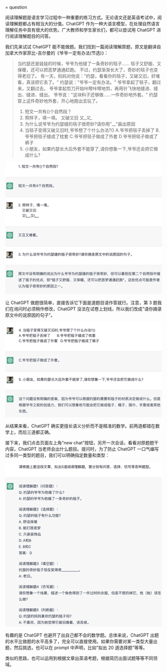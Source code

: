 = question

阅读理解题是语言学习过程中一种重要的练习方式。无论语文还是英语考试中，阅读理解题都占有相当大的分值。ChatGPT 作为一种大语言模型，在处理自然语言理解任务中具有很大的优势。广大教师和学生家长们，都可以尝试用 ChatGPT 进行阅读理解题目的问答。

我们先来试试 ChatGPT 能不能做题。我们找到一篇阅读理解原题，原文是翻译自加拿大作家菲比-吉尔曼的《爷爷一定有办法(节选)》：

> 当约瑟还是娃娃的时候，爷爷为他缝了一条奇妙的毯子……
> 毯子又舒服、又保暖，还可以把恶梦通通赶跑。
> 不过，约瑟渐渐长大了，奇妙的毯子也变得老旧了。
> 有一天，妈妈对他说："约瑟，看看你的毯子，又破又旧，好难看，真该把它丢了。"
> 约瑟说："爷爷一定有办法。"
> 爷爷拿起了毯子，翻过来，又翻过去。
> 爷爷拿起剪刀开始咔嚓咔嚓地剪，再用针飞快地缝进、缝出、缝进、缝出。
> 爷爷说："这块料子还够做……一件奇妙地外套。"
> 约瑟穿上这件奇妙地外套，开心地跑出去玩了。
> 
> 1. 短文一共有()个自然段？
> 2. 照样子，填一填。
>     又破又旧
>     又\__又\__
> 3. 为什么说爷爷为约瑟缝的毯子很奇妙?请你用"\__"画出原因
> 4. 当毯子变得又破又旧时,爷爷想了个什么办法?()
> A.爷爷把毯子丢掉了       B.爷爷把毯子缝成了枕套
> C.爷爷把毯子做成了外套   D.爷爷把毯子做成了裤子
> 5. 小朋友，如果约瑟长大后外套不能穿了,请你想象一下,爷爷还会把它做成什么?

![](/images/awesome/question-1.png)

让 ChatGPT 做题很简单，直接告诉它下面是道题目请作答就行。注意，第 3 题我们在询问时必须稍作修改，ChatGPT 没法在试卷上划线，所以我们改成"请你摘录原文中的说原因的句子"。

![](/images/awesome/question-2.png)

从结果来看，ChatGPT 确实更擅长语义分析而不是精准的数学。前两道都错在数学上，而后三道都正确。

接下来，我们点击页面左上角"new chat"按钮，另开一次会话，看看对原题题干内容，ChatGPT 当老师会出什么题目。提问时，为了防止 ChatGPT 一口气编写过多同一类型的题目，我们可以明确指定数量和类型：

![](/images/awesome/question-3.png)

有趣的是 ChatGPT 也避开了出自己都不会的数学题。总体来说，ChatGPT 出题的水平比做题的水平高多了，完全可以直接使用。如果你需要对某一类型大量出题，然后挑选，也可以在 prompt 中声明，比如"拟出 20 道选择题"等等。

类似的思路，也可以运用到根据文章出英语考题，根据简历出面试题等等不同领域。

